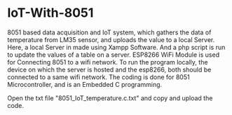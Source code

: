 # IoT-With-8051
8051 based data acquisition and IoT system, which gathers the data of temperature from LM35 sensor, and uploads the value to a local Server.
Here, a local Server in made using Xampp Software. And a php script is run to update the values of a table on a server.
ESP8266 WiFi Module is used for Connecting 8051 to a wifi network.
To run the program locally, the device on which the server is hosted and the esp8266, both should be connected to a same wifi network.
The coding is done for 8051 Microcontroller, and is an Embedded C programming.

Open the txt file "8051_IoT_temperature.c.txt" and copy and upload the code.
